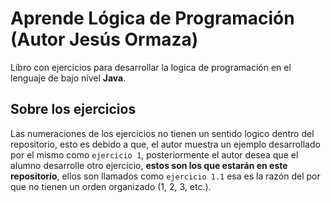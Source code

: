 # Aprende Lógica de Programación (Autor Jesús Ormaza)
Libro con ejercicios para desarrollar la logica de programación en el lenguaje de bajo nivel **Java**.

## Sobre los ejercicios
Las numeraciones de los ejercicios no tienen un sentido logico dentro del repositorio, esto es debido a que, el autor muestra un ejemplo desarrollado por el mismo como `ejercicio 1`, posteriormente el autor desea que el alumno desarrolle otro ejercicio, **estos son los que estarán en este repositorio**, ellos son llamados como `ejercicio 1.1` esa es la razón del por que no tienen un orden organizado (1, 2, 3, etc.).
